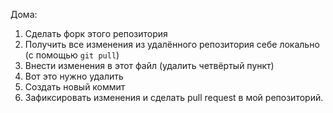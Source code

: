 Дома: 
1) Сделать форк этого репозитория
2) Получить все изменения из удалённого репозитория себе локально (с помощью `git pull`)
3) Внести изменения в этот файл (удалить четвёртый пункт)
4) Вот это нужно удалить
5) Создать новый коммит
6) Зафиксировать изменения и сделать pull request в мой репозиторий.
